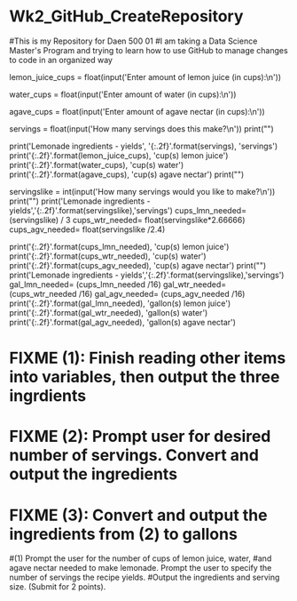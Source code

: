 # Wk2_GitHub_CreateRepository
#This is my Repository for Daen 500 01
#I am taking a Data Science Master's Program and trying to learn how to use GitHub to manage changes to code in an organized way


lemon_juice_cups = float(input('Enter amount of lemon juice (in cups):\n'))


water_cups = float(input('Enter amount of water (in cups):\n'))

agave_cups = float(input('Enter amount of agave nectar (in cups):\n'))

servings = float(input('How many servings does this make?\n'))
print("")


print('Lemonade ingredients - yields', '{:.2f}'.format(servings), 'servings')
print('{:.2f}'.format(lemon_juice_cups), 'cup(s) lemon juice')
print('{:.2f}'.format(water_cups), 'cup(s) water')
print('{:.2f}'.format(agave_cups), 'cup(s) agave nectar')
print("")

servingslike = int(input('How many servings would you like to make?\n'))
print("")
print('Lemonade ingredients - yields','{:.2f}'.format(servingslike),'servings')
cups_lmn_needed= (servingslike) / 3
cups_wtr_needed= float(servingslike*2.66666)
cups_agv_needed= float(servingslike /2.4)

print('{:.2f}'.format(cups_lmn_needed), 'cup(s) lemon juice')
print('{:.2f}'.format(cups_wtr_needed), 'cup(s) water')
print('{:.2f}'.format(cups_agv_needed), 'cup(s) agave nectar')
print("")
print('Lemonade ingredients - yields','{:.2f}'.format(servingslike),'servings')
gal_lmn_needed= (cups_lmn_needed /16)
gal_wtr_needed= (cups_wtr_needed /16)
gal_agv_needed= (cups_agv_needed /16)
print('{:.2f}'.format(gal_lmn_needed), 'gallon(s) lemon juice')
print('{:.2f}'.format(gal_wtr_needed), 'gallon(s) water')
print('{:.2f}'.format(gal_agv_needed), 'gallon(s) agave nectar')

# FIXME (1): Finish reading other items into variables, then output the three ingrdients
   
# FIXME (2): Prompt user for desired number of servings. Convert and output the ingredients

# FIXME (3): Convert and output the ingredients from (2) to gallons
   
#(1) Prompt the user for the number of cups of lemon juice, water, 
#and agave nectar needed to make lemonade. Prompt the user to specify the number of servings the recipe yields. 
#Output the ingredients and serving size. (Submit for 2 points).

